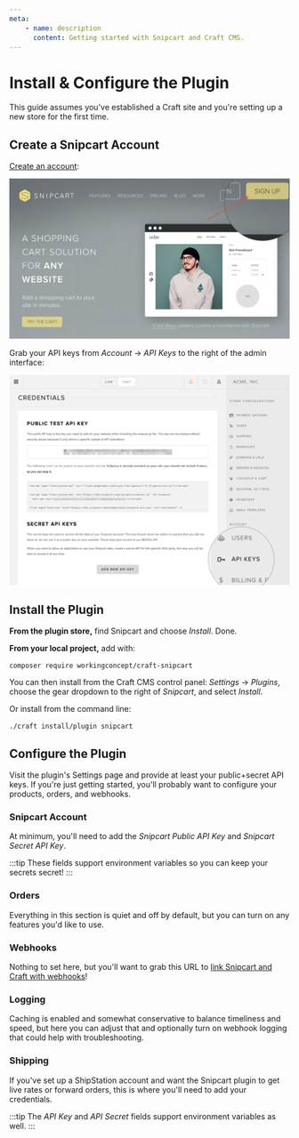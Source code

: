 ```yaml
---
meta:
    - name: description
      content: Getting started with Snipcart and Craft CMS.
---
```


# Install & Configure the Plugin

This guide assumes you've established a Craft site and you're setting up a new store for the first time.

## Create a Snipcart Account

[Create an account](https://app.snipcart.com/register):

![Sign up!](../../resources/sign-up.png)

Grab your API keys from _Account_ → _API Keys_ to the right of the admin interface:

![Public and Private API Keys](../../resources/api-keys.png)

## Install the Plugin

**From the plugin store,** find Snipcart and choose _Install_. Done.

**From your local project,** add with:

```
composer require workingconcept/craft-snipcart
```

You can then install from the Craft CMS control panel: _Settings_ → _Plugins_, choose the gear dropdown to the right of _Snipcart_, and select _Install_.

Or install from the command line:

```
./craft install/plugin snipcart
```

## Configure the Plugin

Visit the plugin's Settings page and provide at least your public+secret API keys. If you're just getting started, you'll probably want to configure your products, orders, and webhooks.

### Snipcart Account

At minimum, you'll need to add the _Snipcart Public API Key_ and _Snipcart Secret API Key_.

:::tip
These fields support environment variables so you can keep your secrets secret!
:::

### Orders

Everything in this section is quiet and off by default, but you can turn on any features you'd like to use.

### Webhooks

Nothing to set here, but you'll want to grab this URL to [link Snipcart and Craft with webhooks](/webhooks/setup.md)!

### Logging

Caching is enabled and somewhat conservative to balance timeliness and speed, but here you can adjust that and optionally turn on webhook logging that could help with troubleshooting.

### Shipping

If you've set up a ShipStation account and want the Snipcart plugin to get live rates or forward orders, this is where you'll need to add your credentials.

:::tip
The _API Key_ and _API Secret_ fields support environment variables as well.
:::
